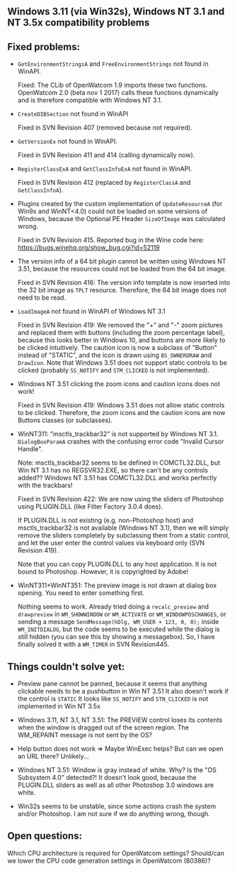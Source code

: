 
Windows 3.11 (via Win32s), Windows NT 3.1 and NT 3.5x compatibility problems
----------------------------------------------------------------------------

Fixed problems:
---------------

- `GetEnvironmentStringsA` and `FreeEnvironmentStrings` not found in WinAPI.

	Fixed: The CLib of OpenWatcom 1.9 imports these two functions.
	OpenWatcom 2.0 (beta nov 1 2017) calls these functions dynamically and is therefore compatible with Windows NT 3.1.

- `CreateDIBSection` not found in WinAPI

	Fixed in SVN Revision 407 (removed because not required).

- `GetVersionEx` not found in WinAPI.

	Fixed in SVN Revision 411 and 414 (calling dynamically now).

- `RegisterClassExA` and `GetClassInfoExA` not found in WinAPI.

	Fixed in SVN Revision 412 (replaced by `RegisterClassA` and `GetClassInfoA`).

- Plugins created by the custom implementation of `UpdateResourceA` (for Win9x and WinNT<4.0) could not be loaded on
  some versions of Windows, because the Optional PE Header `SizeOfImage` was calculated wrong.
  
	Fixed in SVN Revision 415.
	Reported bug in the Wine code here: https://bugs.winehq.org/show_bug.cgi?id=52119

- The version info of a 64 bit plugin cannot be written using Windows NT 3.51, because the resources could not be loaded from the 64 bit image.

	Fixed in SVN Revision 416: The version info template is now inserted into the 32 bit image as `TPLT` resource.
	Therefore, the 64 bit image does not need to be read.

- `LoadImageA` not found in WinAPI of Windows NT 3.1

	Fixed in SVN Revision 419: We removed the "+" and "-" zoom pictures and replaced them with buttons (including the zoom percentage label),
	because this looks better in Windows 10, and buttons are more likely to be clicked intuitively.
	The caution icon is now a subclass of "Button" instead of "STATIC", and the icon is drawn using `BS_OWNERDRAW` and `DrawIcon`.
	Note that Windows 3.51 does not support static controls to be clicked (probably `SS_NOTIFY` and `STM_CLICKED` is not
	implemented).

- Windows NT 3.51 clicking the zoom icons and caution icons does not work!

	Fixed in SVN Revision 419: Windows 3.51 does not allow static controls to be clicked.
	Therefore, the zoom icons and the caution icons are now Buttons classes (or subclasses).

- WinNT311: "msctls_trackbar32" is not supported by Windows NT 3.1. `DialogBoxParamA` crashes with the confusing error code "Invalid Cursor Handle".

	Note: msctls_trackbar32 seems to be defined in COMCTL32.DLL, but Win NT 3.1 has no REGSVR32.EXE, so there can't be any controls added??
	Windows NT 3.51 has COMCTL32.DLL and works perfectly with the trackbars!

	Fixed in SVN Revision 422: We are now using the sliders of Photoshop using PLUGIN.DLL (like Filter Factory 3.0.4 does).

	If PLUGIN.DLL is not existing (e.g. non-Photoshop host) and msctls_trackbar32 is not available (Windows NT 3.1),
	then we will simply remove the sliders completely by subclassing them from a static control,
	and let the user enter the control values via keyboard only (SVN Revision 419).

	Note that you can copy PLUGIN.DLL to any host application. It is not bound to Photoshop. However, it is copyrighted by Adobe!

- WinNT311+WinNT351: The preview image is not drawn at dialog box opening. You need to enter something first.

	Nothing seems to work. Already tried doing a `recalc_preview` and `drawpreview` in `WM_SHOWWINDOW` or
	`WM_ACTIVATE` or `WM_WINDOWPOSCHANGES`, or sending a message `SendMessage(hDlg, WM_USER + 123, 0, 0);` inside `WM_INITDIALOG`,
	but the code seems to be executed while the dialog is still hidden (you can see this by showing a messagebox).
	So, I have finally solved it with a `WM_TIMER` in SVN Revision445.


Things couldn't solve yet:
--------------------------

- Preview pane cannot be panned, because it seems that anything clickable needs to be a pushbutton in Win NT 3.51
	It also doesn't work if the control is `STATIC`
	It looks like `SS_NOTIFY` and `STN_CLICKED` is not implemented in Win NT 3.5x

- Windows 3.11, NT 3.1, NT 3.51: The PREVIEW control loses its contents when the window is dragged out of the screen region.
	The WM_REPAINT message is not sent by the OS?

- Help button does not work
	=> Maybe WinExec helps? But can we open an URL there? Unlikely...

- Windows NT 3.51: Window is gray instead of white. Why? Is the "OS Subsystem 4.0" detected?!
	It doesn't look good, because the PLUGIN.DLL sliders as well as all other Photoshop 3.0 windows are white.

- Win32s seems to be unstable, since some actions crash the system and/or Photoshop. I am not sure if we do anything wrong, though.


Open questions:
---------------

Which CPU architecture is required for OpenWatcom settings? Should/can we lower the CPU code generation settings in OpenWatcom (80386)?

